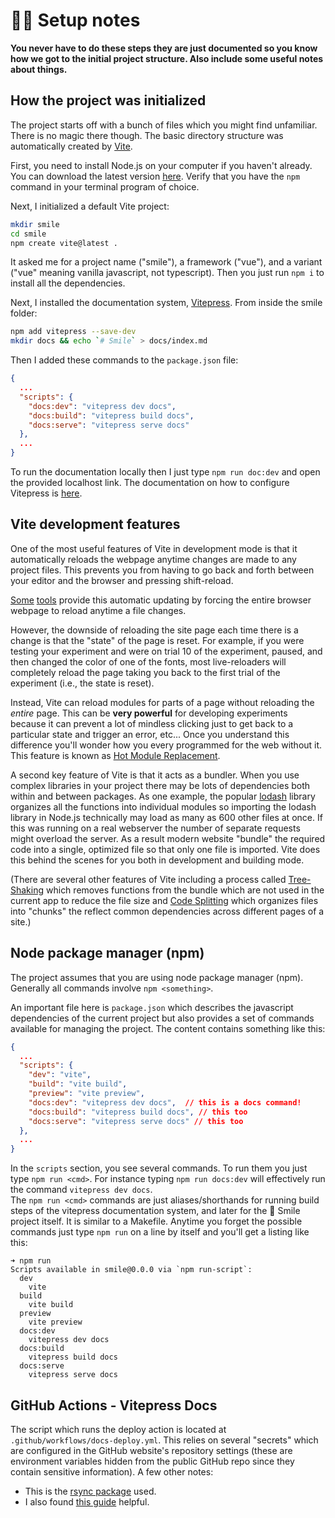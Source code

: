 # 👩‍💻 Setup notes

**You never have to do these steps they are just documented so you know how we got to 
the initial project structure.  Also include some useful notes about things.**

## How the project was initialized 


The project starts off with a bunch of files which you might find unfamiliar.  There is no magic there though.
The basic directory structure was automatically created by [Vite](https://vitejs.dev). 

First, you need to install Node.js on your computer if you haven't already.  You can download the latest version [here](https://nodejs.org/en/download/).  Verify that you have the `npm` command in your terminal program of choice.


Next, I initialized a default Vite project:

```sh
mkdir smile
cd smile
npm create vite@latest .
```

It asked me for a project name ("smile"), a framework ("vue"), and a variant ("vue" meaning vanilla javascript, not typescript).
Then you just run `npm i` to install all the dependencies.

Next, I installed the documentation system, [Vitepress](https://vitepress.vuejs.org).  From inside
the smile folder:

```sh
npm add vitepress --save-dev
mkdir docs && echo `# Smile` > docs/index.md
```

Then I added these commands to the `package.json` file:

```json
{
  ...
  "scripts": {
    "docs:dev": "vitepress dev docs",
    "docs:build": "vitepress build docs",
    "docs:serve": "vitepress serve docs"
  },
  ...
}
```

To run the documentation locally then I just type `npm run doc:dev` and open the provided localhost link.
The documentation on how to configure Vitepress is [here](https://vitepress.vuejs.org).


## Vite development features

One of the most useful features of Vite in development mode is that it automatically reloads the webpage anytime changes are made to any project files.  This prevents you from having to go back and forth between your editor and the browser and pressing shift-reload.

[Some](https://marketplace.visualstudio.com/items?itemName=ziishaned.livereload) [tools](https://marketplace.visualstudio.com/items?itemName=ritwickdey.LiveServer) provide this automatic updating by forcing the entire browser webpage to reload anytime a file changes.  

However, the downside of reloading the site page each time there is a change is that the "state" of the page is reset.  For example, if you were testing your experiment and were on trial 10 of the experiment, paused, and then changed the color of one of the fonts, most live-reloaders will completely reload the page taking you back to the first trial of the experiment (i.e., the state is reset).

Instead, Vite can reload modules for parts of a page without reloading the *entire* page.   This can be **very powerful** for developing experiments because it can prevent a lot of mindless clicking just to get back to a particular state and trigger an error, etc...  Once you understand this difference you'll wonder how you every programmed for the web without it.  This feature is known as [Hot Module Replacement](https://vitejs.dev/guide/features.html#hot-module-replacement).  


A second key feature of Vite is that it acts as a bundler.  When you use complex libraries in your project there may be lots of dependencies both within and between packages.  As one example, the popular [lodash](https://lodash.com) library organizes all the functions into individual modules so importing the lodash library in Node.js technically may load as many as 600 other files at once.  If this was running on a real webserver the number of separate requests might overload the server.  As a result modern website "bundle" the required code into a single, optimized file so that only one file is imported.  Vite does this behind the scenes for you both in development and building mode.

(There are several other features of Vite including a process called [Tree-Shaking](https://developer.mozilla.org/en-US/docs/Glossary/Tree_shaking) which removes functions from the bundle which are not used in the current app to reduce the file size and [Code Splitting](https://developer.mozilla.org/en-US/docs/Glossary/Code_splitting) which organizes files into "chunks" the reflect common dependencies across different pages of a site.)


## Node package manager (npm)

The project assumes that you are using node package manager (npm).  Generally all commands involve `npm <something>`.

An important file here is `package.json` which describes the javascript dependencies of the current project but
also provides a set of commands available for managing the project.  The content contains something like this:

```json
{
  ...
  "scripts": {
    "dev": "vite",
    "build": "vite build",
    "preview": "vite preview",
    "docs:dev": "vitepress dev docs",  // this is a docs command!
    "docs:build": "vitepress build docs", // this too
    "docs:serve": "vitepress serve docs" // this too
  },
  ...
}
```

In the `scripts` section, you see several commands.  To run them you just type `npm run <cmd>`. 
For instance typing `npm run docs:dev` will effectively run the command `vitepress dev docs`.  
The `npm run <cmd>` commands are just aliases/shorthands for running build steps of the 
vitepress documentation system, and later for the 🫠 Smile project itself.  It is similar to a
Makefile.  Anytime you forget the possible commands just type `npm run`
on a line by itself and you'll get a listing like this:

```
➜ npm run
Scripts available in smile@0.0.0 via `npm run-script`:
  dev
    vite
  build
    vite build
  preview
    vite preview
  docs:dev
    vitepress dev docs
  docs:build
    vitepress build docs
  docs:serve
    vitepress serve docs
```

## GitHub Actions - Vitepress Docs

The script which runs the deploy action is located at `.github/workflows/docs-deploy.yml`.  This relies on several "secrets" which are configured in the GitHub website's repository settings (these are environment variables hidden from the public GitHub repo since they contain sensitive information).  A few other notes:
- This is the [rsync package](https://github.com/Burnett01/rsync-deployments) used.  
- I also found [this guide](https://zellwk.com/blog/github-actions-deploy/) helpful.